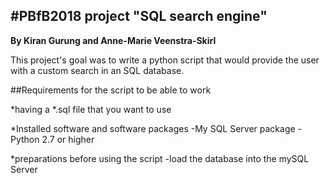 #PBfB2018 project "SQL search engine"
--------------------------------------
**By Kiran Gurung and Anne-Marie Veenstra-Skirl**

This project's goal was to write a python script that would provide the user with a custom search in an SQL database. 

##Requirements for the script to be able to work

*having a *.sql file that you want to use

*Installed software and software packages
    -My SQL Server package
    -Python 2.7 or higher

*preparations before using the script
    -load the database into the mySQL Server
 
